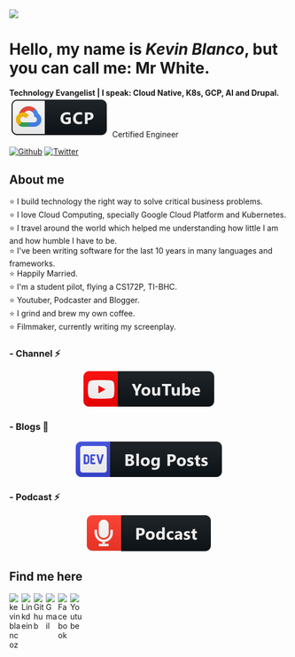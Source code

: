 <img align="center" src="https://scontent.fsyq3-1.fna.fbcdn.net/v/t1.0-9/109737728_152877516373610_7430779000302013031_n.png?_nc_cat=106&_nc_sid=e3f864&_nc_ohc=uOoXPc7f4n0AX81f_v3&_nc_ht=scontent.fsyq3-1.fna&oh=f0e2be3e980da5fa45fbb5eeccefd672&oe=5F3CE488">

# Hello, my name is *Kevin Blanco*, but you can call me: Mr White.

**Technology Evangelist | I speak: Cloud Native, K8s, GCP, AI and Drupal.** <img src="https://raw.githubusercontent.com/8bithemant/8bithemant/master/svg/dev/services/gcp.svg" alt="Twitter" style="vertical-align:center; margin:4px"> Certified Engineer

[![Github](https://img.shields.io/github/followers/kevinblanco?style=social)](https://github.com/kevinblanco)
[![Twitter](https://img.shields.io/twitter/url?style=social&url=https%3A%2F%2Ftwitter.com%2Fkevinblancoz)](https://twitter.com/kevinblancoz)

## About me

⭐️  I build technology the right way to solve critical business problems. <br />
⭐️  I love Cloud Computing, specially Google Cloud Platform and Kubernetes. <br />
⭐️  I travel around the world which helped me understanding how little I am and how humble I have to be. <br />
⭐️  I've been writing software for the last 10 years in many languages and frameworks. <br />
⭐️  Happily Married. <br />
⭐️  I'm a student pilot, flying a CS172P, TI-BHC. <br />
⭐️  Youtuber, Podcaster and Blogger. <br />
⭐️  I grind and brew my own coffee. <br />
⭐️  Filmmaker, currently writing my screenplay. <br />

### - Channel ⚡️

<p align="center">
  <a href="https://www.youtube.com/c/MrWhitevsElPodcast"> <img src="https://raw.githubusercontent.com/8bithemant/8bithemant/master/svg/streaming/youtube.svg"> </a>
</p>

### - Blogs 🌱

<p align="center">
<a href="https://medium.com/@kevinblanco"><img src="https://raw.githubusercontent.com/8bithemant/8bithemant/master/svg/blogs/devto.svg"> </a>
</p>

### - Podcast ⚡️

<p align="center">
  <a href="https://mrwhite.buzzsprout.com/"><img src="https://raw.githubusercontent.com/8bithemant/8bithemant/master/svg/streaming/podcast.svg"> </a>
</p>


## Find me here

<a href="https://twitter.com/kevinblancoz">
  <img align="left" alt="kevinblancoz" width="22px" src="https://img.icons8.com/fluent/48/000000/twitter.png"/>
</a>
<a href="https://www.linkedin.com/in/kevinblanco/">
  <img align="left" alt="Linkdein" width="22px" src="https://cdn.jsdelivr.net/npm/simple-icons@v3/icons/linkedin.svg" />
</a>
<a href="https://github.com/kevinblanco/">
  <img align="left" alt="Github" width="22px" src="https://img.icons8.com/fluent/48/000000/github.png"/>
</a>
<a href="mailto:damianrc.dev@gmail.com">
  <img align="left" alt="Gmail" width="22px" src="https://img.icons8.com/fluent/48/000000/gmail.png"/>
</a>
<a href="https://www.facebook.com/MrWhitevsElPodcast">
  <img align="left" alt="Facebook" width="22px" src="https://img.icons8.com/android/24/000000/facebook.png"/>
</a>
<a href="https://www.youtube.com/c/MrWhitevsElPodcast">
  <img align="left" alt="Youtube" width="22px" src="https://img.icons8.com/fluent/48/000000/youtube-play.png"/>
</a>
